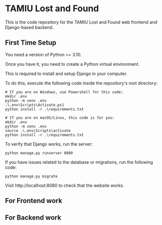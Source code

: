 # TAMIU Lost and Found 

This is the code repository for the TAMIU Lost and Found web frontend
and Django-based backend.

## First Time Setup

You need a version of Python >= 3.10.

Once you have it, you need to create a Python virtual environment.

This is required to install and setup Django in your computer.

To do this, execute the following code inside the repository's root
directory:

```
# If you are on Windows, use Powershell for this code:
mkdir .env
python -m venv .env
.\.env\Scripts\Activate.ps1
python install -r .\requirements.txt

```

```
# If you are on macOS/Linux, this code is for you:
mkdir .env
python -m venv .env
source .\.env\Scripts\activate
python install -r .\requirements.txt
```

To verify that Django works, run the server:

```
python manage.py runserver 8080
```

If you have issues related to the database or migrations, run the following code:

```
python manage.py migrate
```

Visit http://localhost:8080 to check that the website works.

## For Frontend work

## For Backend work

